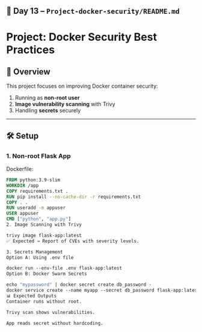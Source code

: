 ## 📌 Day 13 – `Project-docker-security/README.md`

# Project: Docker Security Best Practices

## 📖 Overview
This project focuses on improving Docker container security:
1. Running as **non-root user**
2. **Image vulnerability scanning** with Trivy
3. Handling **secrets** securely

---

## 🛠️ Setup

### 1. Non-root Flask App
Dockerfile:
```dockerfile
FROM python:3.9-slim
WORKDIR /app
COPY requirements.txt .
RUN pip install --no-cache-dir -r requirements.txt
COPY . .
RUN useradd -m appuser
USER appuser
CMD ["python", "app.py"]
2. Image Scanning with Trivy

trivy image flask-app:latest
✅ Expected → Report of CVEs with severity levels.

3. Secrets Management
Option A: Using .env file

docker run --env-file .env flask-app:latest
Option B: Docker Swarm Secrets

echo "mypassword" | docker secret create db_password -
docker service create --name myapp --secret db_password flask-app:latest
📊 Expected Outputs
Container runs without root.

Trivy scan shows vulnerabilities.

App reads secret without hardcoding.